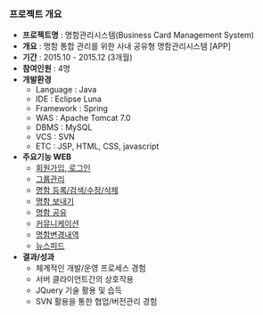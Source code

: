 ### 프로젝트 개요
* <b>프로젝트명</b> : 명함관리시스템(Business Card Management System)
* <b>개요</b> : 명함 통합 관리를 위한 사내 공유형 명함관리시스템 [APP]
* <b>기간</b> : 2015.10 - 2015.12 (3개월)
* <b>참여인원</b> : 4명
* <b>개발환경</b>
  - Language : Java
  - IDE : Eclipse Luna
  - Framework : Spring
  - WAS : Apache Tomcat 7.0
  - DBMS : MySQL
  - VCS : SVN
  - ETC : JSP, HTML, CSS, javascript 
* <b>주요기능 WEB</b>
  - [회원가입, 로그인](https://github.com/MMMMM70/debec-web-app/tree/master/debecWebFinal/debec/src/main/java/net/su/prodct)
  - [그룹관리](https://github.com/MMMMM70/debec-web-app/tree/master/debecWebFinal/debec/src/main/java/net/su/market)
  - [명함 등록/검색/수정/삭제](https://github.com/MMMMM70/debec-web-app/tree/master/debecWebFinal/debec/src/main/java/net/su/deal)
  - [명함 보내기](https://github.com/MMMMM70/debec-web-app/tree/master/debecWebFinal/debec/src/main/java/net/su/custmr)
  - [명함 공유](https://github.com/MMMMM70/debec-web-app/tree/master/debecWebFinal/debec/src/main/java/net/su/end)
  - [커뮤니케이션](https://github.com/MMMMM70/debec-web-app/tree/master/debecWebFinal/debec/src/main/java/net/su/end)
  - [명함변경내역](https://github.com/MMMMM70/debec-web-app/tree/master/debecWebFinal/debec/src/main/java/net/su/end)
  - [뉴스피드](https://github.com/MMMMM70/debec-web-app/tree/master/debecWebFinal/debec/src/main/java/net/su/end)
* <b>결과/성과</b><br>
  - 체계적인 개발/운영 프로세스 경험
  - 서버 클라이언트간의 상호작용
  - JQuery 기술 활용 및 습득
  - SVN 활용을 통한 협업/버전관리 경험
